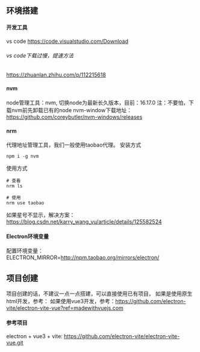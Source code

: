 ## 环境搭建
#### 开发工具
vs code
https://code.visualstudio.com/Download
###### vs code下载过慢，提速方法
https://zhuanlan.zhihu.com/p/112215618

#### nvm
node管理工具：nvm, 切换node为最新长久版本，目前：16.17.0
注：不要怕，下载nvm前先卸载已有的node
nvm-window下载地址：https://github.com/coreybutler/nvm-windows/releases

#### nrm
代理地址管理工具，我们一般使用taobao代理。
安装方式
```
npm i -g nvm
```

使用方式
```
# 查看
nrm ls

# 使用
nrm use taobao
```
如果星号不显示，解决方案：https://blog.csdn.net/karry_wang_yu/article/details/125582524

#### Electron环境变量
配置环境变量：
ELECTRON_MIRROR=http://npm.taobao.org/mirrors/electron/


## 项目创建
项目创建的话，不建议一点一点搭建，可以直接使用已有项目，
如果是使用原生html开发，参考：
如果使用vue3开发，参考：https://github.com/electron-vite/electron-vite-vue?ref=madewithvuejs.com


#### 参考项目
electron + vue3 + vite: https://github.com/electron-vite/electron-vite-vue.git